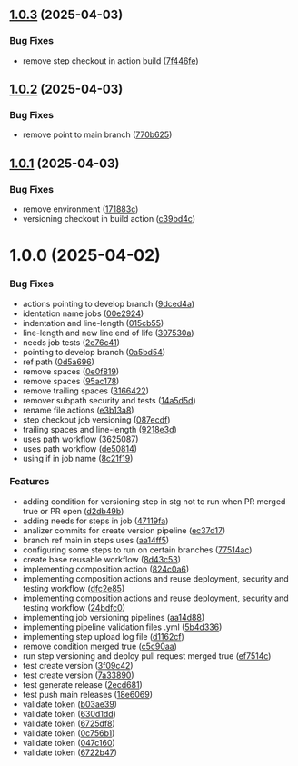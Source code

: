 ## [1.0.3](https://github.com/rafaelrochasantos/poc-centralize-workflow/compare/v1.0.2...v1.0.3) (2025-04-03)


### Bug Fixes

* remove step checkout in action build ([7f446fe](https://github.com/rafaelrochasantos/poc-centralize-workflow/commit/7f446fe58a94252e99c68dc77f98e2e45d62dc99))

## [1.0.2](https://github.com/rafaelrochasantos/poc-centralize-workflow/compare/v1.0.1...v1.0.2) (2025-04-03)


### Bug Fixes

* remove point to main branch ([770b625](https://github.com/rafaelrochasantos/poc-centralize-workflow/commit/770b62557588b0fb20d9cee559250afabbb6dc58))

## [1.0.1](https://github.com/rafaelrochasantos/poc-centralize-workflow/compare/v1.0.0...v1.0.1) (2025-04-03)


### Bug Fixes

* remove environment ([171883c](https://github.com/rafaelrochasantos/poc-centralize-workflow/commit/171883c552a836d426200f18dbe9aa488b72909d))
* versioning checkout in build action ([c39bd4c](https://github.com/rafaelrochasantos/poc-centralize-workflow/commit/c39bd4cd4ce9ab4faca0f68a4a1c943f8282d5b5))

# 1.0.0 (2025-04-02)


### Bug Fixes

* actions pointing to develop branch ([9dced4a](https://github.com/rafaelrochasantos/poc-centralize-workflow/commit/9dced4ad66e75052ae5f536bd1c705327dcd77b6))
* identation name jobs ([00e2924](https://github.com/rafaelrochasantos/poc-centralize-workflow/commit/00e292463050c5df52801e4cc0d15b1622f80176))
* indentation and line-length ([015cb55](https://github.com/rafaelrochasantos/poc-centralize-workflow/commit/015cb552aedd79f11196833ae6953ed1ca952fe8))
* line-length and new line end of life ([397530a](https://github.com/rafaelrochasantos/poc-centralize-workflow/commit/397530ad35a6070d8ec6da833a617f8f125cac6d))
* needs job tests ([2e76c41](https://github.com/rafaelrochasantos/poc-centralize-workflow/commit/2e76c417fea4a3178c064bbcf71d4debb839e986))
* pointing to develop branch ([0a5bd54](https://github.com/rafaelrochasantos/poc-centralize-workflow/commit/0a5bd54ddffd5ac2150ed3e9fcf258cf06089a33))
* ref path ([0d5a696](https://github.com/rafaelrochasantos/poc-centralize-workflow/commit/0d5a6968345bdd30f200d317e0f599a0e25cb50e))
* remove spaces ([0e0f819](https://github.com/rafaelrochasantos/poc-centralize-workflow/commit/0e0f819d99337f82b486b4047fa9143111d0d41a))
* remove spaces ([95ac178](https://github.com/rafaelrochasantos/poc-centralize-workflow/commit/95ac1789eb221b9f589be2a2cea70c94b7c1c704))
* remove trailing spaces ([3166422](https://github.com/rafaelrochasantos/poc-centralize-workflow/commit/3166422792e0775bacf608ad29fd7812460f1399))
* remover subpath security and tests ([14a5d5d](https://github.com/rafaelrochasantos/poc-centralize-workflow/commit/14a5d5d5c4ca999d6b9208ce49ff9dcce5482281))
* rename file actions ([e3b13a8](https://github.com/rafaelrochasantos/poc-centralize-workflow/commit/e3b13a8fef3c81415fb3b1c5fd7ec8d164b0b303))
* step checkout job versioning ([087ecdf](https://github.com/rafaelrochasantos/poc-centralize-workflow/commit/087ecdf1bd380a6527070bcfce40ad50519ab94f))
* trailing spaces and line-length ([9218e3d](https://github.com/rafaelrochasantos/poc-centralize-workflow/commit/9218e3d902393edfa94b03997fc9016df392a7ed))
* uses path workflow ([3625087](https://github.com/rafaelrochasantos/poc-centralize-workflow/commit/3625087b81fb46b35ec96a5e4a00891ab6686361))
* uses path workflow ([de50814](https://github.com/rafaelrochasantos/poc-centralize-workflow/commit/de5081410d13891069c877b12f4219b0e30c985b))
* using if in job name ([8c21f19](https://github.com/rafaelrochasantos/poc-centralize-workflow/commit/8c21f193f53812840d5c516eaa9bb92dca1d801d))


### Features

* adding condition for versioning step in stg not to run when PR merged true or PR open ([d2db49b](https://github.com/rafaelrochasantos/poc-centralize-workflow/commit/d2db49bfc6f3590d171e5d6978cc2a95d3357664))
* adding needs for steps in job ([47119fa](https://github.com/rafaelrochasantos/poc-centralize-workflow/commit/47119facf4d3757f7bd0a6403aed025d04075043))
* analizer commits for create version pipeline ([ec37d17](https://github.com/rafaelrochasantos/poc-centralize-workflow/commit/ec37d176399ed2a25b71a0dfcb7aef8bc12d0c0c))
* branch ref main in steps uses ([aa14ff5](https://github.com/rafaelrochasantos/poc-centralize-workflow/commit/aa14ff5220d6a4eb597b2e440f5b4fa771788bcf))
* configuring some steps to run on certain branches ([77514ac](https://github.com/rafaelrochasantos/poc-centralize-workflow/commit/77514ace05fb018900ad23121951686e65b0de93))
* create base reusable workflow ([8d43c53](https://github.com/rafaelrochasantos/poc-centralize-workflow/commit/8d43c5368e8b7fe7d8077203f12cb91070b1bf47))
* implementing composition action ([824c0a6](https://github.com/rafaelrochasantos/poc-centralize-workflow/commit/824c0a6938f8dcdb1b70375df302a557ffd13f8a))
* implementing composition actions and reuse deployment, security and testing workflow ([dfc2e85](https://github.com/rafaelrochasantos/poc-centralize-workflow/commit/dfc2e85040cf13fd8167eec872279f627dc6daa3))
* implementing composition actions and reuse deployment, security and testing workflow ([24bdfc0](https://github.com/rafaelrochasantos/poc-centralize-workflow/commit/24bdfc0618e39753bd8b24b7293a8aea87dc5eba))
* implementing job versioning pipelines ([aa14d88](https://github.com/rafaelrochasantos/poc-centralize-workflow/commit/aa14d88ccaf6420c2955c95ee95d8641bd6339d0))
* implementing pipeline validation files .yml ([5b4d336](https://github.com/rafaelrochasantos/poc-centralize-workflow/commit/5b4d3360ab288b7c6a2ca91269999d91c72e7dfc))
* implementing step upload log file ([d1162cf](https://github.com/rafaelrochasantos/poc-centralize-workflow/commit/d1162cfed61d024051682db4a3a46a80ff2c4891))
* remove condition merged true ([c5c90aa](https://github.com/rafaelrochasantos/poc-centralize-workflow/commit/c5c90aac5959f604fb3ecfd8d25d7d148962d1f0))
* run step versioning and deploy pull request merged true ([ef7514c](https://github.com/rafaelrochasantos/poc-centralize-workflow/commit/ef7514c19a2cfd6b0becbc18ef742cef2aad3fa4))
* test create version ([3f09c42](https://github.com/rafaelrochasantos/poc-centralize-workflow/commit/3f09c42030de890c67e74e5c348c1fcd0ba8c9c2))
* test create version ([7a33890](https://github.com/rafaelrochasantos/poc-centralize-workflow/commit/7a3389037e264815e3b15d7166a5f58e31ea85e3))
* test generate release ([2ecd681](https://github.com/rafaelrochasantos/poc-centralize-workflow/commit/2ecd6814c8c62fea12853a2e6b5c16550fcae5cb))
* test push main releases ([18e6069](https://github.com/rafaelrochasantos/poc-centralize-workflow/commit/18e6069fd7cef94145c63bdaafe72a83d9863083))
* validate token ([b03ae39](https://github.com/rafaelrochasantos/poc-centralize-workflow/commit/b03ae395a8bcedde83a44aab674550eb446c6905))
* validate token ([630d1dd](https://github.com/rafaelrochasantos/poc-centralize-workflow/commit/630d1ddc59459c57c59b20f7d91265305fffe0f8))
* validate token ([6725df8](https://github.com/rafaelrochasantos/poc-centralize-workflow/commit/6725df89feae3e99c4b1b5ef854809a54b8f5aba))
* validate token ([0c756b1](https://github.com/rafaelrochasantos/poc-centralize-workflow/commit/0c756b1f66b9edbdc7900b3895d96522f30d1a3f))
* validate token ([047c160](https://github.com/rafaelrochasantos/poc-centralize-workflow/commit/047c160981646b3666b6f59c76f618ddd530813d))
* validate token ([6722b47](https://github.com/rafaelrochasantos/poc-centralize-workflow/commit/6722b479dac08dc7036bba1ed22a9dff1b0a0fd6))

